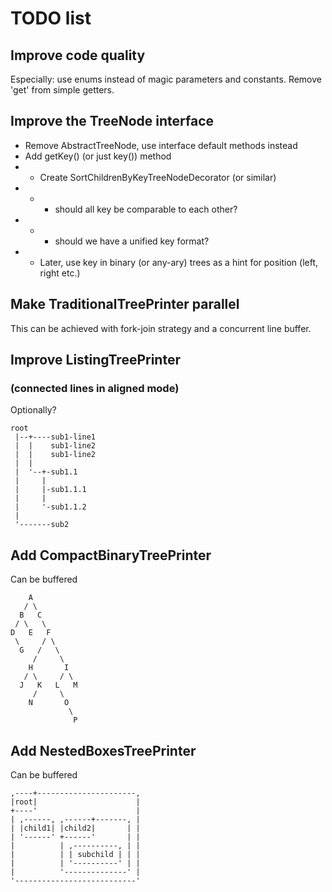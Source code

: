 # TODO list

## Improve code quality

Especially: use enums instead of magic parameters and constants.
Remove 'get' from simple getters.

##  Improve the TreeNode interface

- Remove AbstractTreeNode, use interface default methods instead
- Add getKey() (or just key()) method
- - Create SortChildrenByKeyTreeNodeDecorator (or similar)
- - - should all key be comparable to each other?
- - - should we have a unified key format?
- - Later, use key in binary (or any-ary) trees as a hint for position (left, right etc.)

##  Make TraditionalTreePrinter parallel

This can be achieved with fork-join strategy and a concurrent line buffer.

## Improve ListingTreePrinter
### (connected lines in aligned mode)

Optionally?

    root
     |--+----sub1-line1
     |  |    sub1-line2
     |  |    sub1-line2
     |  |
     |  '--+-sub1.1
     |     |
     |     |-sub1.1.1
     |     |
     |     '-sub1.1.2
     |
     '-------sub2


## Add CompactBinaryTreePrinter

Can be buffered

        A
       / \
      B   C
     / \   \
    D   E   F
     \     / \
      G   /   \
         /     \
        H       I
       / \     / \
      J   K   L   M
         /     \
        N       O
                 \
                  P


## Add NestedBoxesTreePrinter

Can be buffered

    ,----+----------------------,
    |root|                      |
    +----'                      |
    | ,------, ,------+-------, |
    | |child1| |child2|       | |
    | '------' +------'       | |
    |          | ,----------, | |
    |          | | subchild | | |
    |          | '----------' | |
    |          '--------------' |
    '---------------------------'
